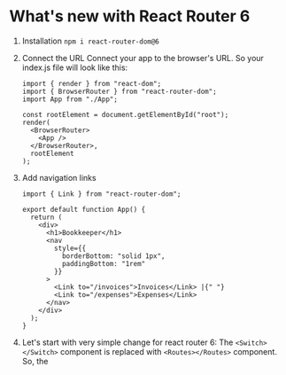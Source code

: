 # What's new with React Router 6 

1. Installation
   `npm i react-router-dom@6`

2. Connect the URL
   Connect your app to the browser's URL. So your index.js file will look like this:

   ```react
   import { render } from "react-dom";
   import { BrowserRouter } from "react-router-dom";
   import App from "./App";
   
   const rootElement = document.getElementById("root");
   render(
     <BrowserRouter>
       <App />
     </BrowserRouter>,
     rootElement
   );
   ```

3. Add navigation links

   ```react
   import { Link } from "react-router-dom";
   
   export default function App() {
     return (
       <div>
         <h1>Bookkeeper</h1>
         <nav
           style={{
             borderBottom: "solid 1px",
             paddingBottom: "1rem"
           }}
         >
           <Link to="/invoices">Invoices</Link> |{" "}
           <Link to="/expenses">Expenses</Link>
         </nav>
       </div>
     );
   }
   ```

4. Let's start with very simple change for react router 6:
   The `<Switch></Switch>` component is replaced with `<Routes></Routes>` component.
   So, the 